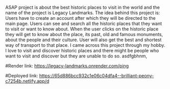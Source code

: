 ASAP project is about the best historic places to visit in the world and the name of the project is Legacy Landmarks. The idea behind this project is:
Users have to create an account after which they will be directed to the main page.
Users can see and search all the historic places that they want to visit or want to know about.
When the user clicks on the historic place they will get to know about the place, its past, old and famous monuments, about the people and their culture.
User will also get the best and shortest way of transport to that place.
I came across this project through my hobby. I love to visit and discover historic places and there might be people who want to visit and discover but they are unable to do so.
asdfgbhnm,




#Render link:
https://legacy-landmarks.onrender.com/ping

#Deployed link: 
https://65d886bcc932c1e06c04dfa4--brilliant-peony-c7254b.netlify.app/d